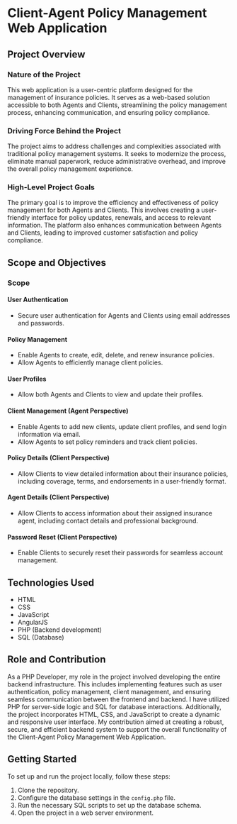 # Client-Agent Policy Management Web Application

## Project Overview

### Nature of the Project
This web application is a user-centric platform designed for the management of insurance policies. It serves as a web-based solution accessible to both Agents and Clients, streamlining the policy management process, enhancing communication, and ensuring policy compliance.

### Driving Force Behind the Project
The project aims to address challenges and complexities associated with traditional policy management systems. It seeks to modernize the process, eliminate manual paperwork, reduce administrative overhead, and improve the overall policy management experience.

### High-Level Project Goals
The primary goal is to improve the efficiency and effectiveness of policy management for both Agents and Clients. This involves creating a user-friendly interface for policy updates, renewals, and access to relevant information. The platform also enhances communication between Agents and Clients, leading to improved customer satisfaction and policy compliance.

## Scope and Objectives

### Scope

#### User Authentication
- Secure user authentication for Agents and Clients using email addresses and passwords.

#### Policy Management
- Enable Agents to create, edit, delete, and renew insurance policies.
- Allow Agents to efficiently manage client policies.

#### User Profiles
- Allow both Agents and Clients to view and update their profiles.

#### Client Management (Agent Perspective)
- Enable Agents to add new clients, update client profiles, and send login information via email.
- Allow Agents to set policy reminders and track client policies.

#### Policy Details (Client Perspective)
- Allow Clients to view detailed information about their insurance policies, including coverage, terms, and endorsements in a user-friendly format.

#### Agent Details (Client Perspective)
- Allow Clients to access information about their assigned insurance agent, including contact details and professional background.

#### Password Reset (Client Perspective)
- Enable Clients to securely reset their passwords for seamless account management.

## Technologies Used

- HTML
- CSS
- JavaScript
- AngularJS
- PHP (Backend development)
- SQL (Database)

## Role and Contribution

As a PHP Developer, my role in the project involved developing the entire backend infrastructure. This includes implementing features such as user authentication, policy management, client management, and ensuring seamless communication between the frontend and backend. I have utilized PHP for server-side logic and SQL for database interactions. Additionally, the project incorporates HTML, CSS, and JavaScript to create a dynamic and responsive user interface. My contribution aimed at creating a robust, secure, and efficient backend system to support the overall functionality of the Client-Agent Policy Management Web Application.

## Getting Started

To set up and run the project locally, follow these steps:

1. Clone the repository.
2. Configure the database settings in the `config.php` file.
3. Run the necessary SQL scripts to set up the database schema.
4. Open the project in a web server environment.



